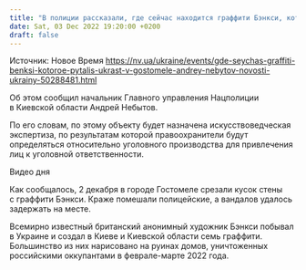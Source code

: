 ```yaml
---
title: "В полиции рассказали, где сейчас находится граффити Бэнкси, которое пытались украсть в Гостомеле"
date: Sat, 03 Dec 2022 19:20:00 +0200
draft: false
---
```

Источник: Новое Время https://nv.ua/ukraine/events/gde-seychas-graffiti-benksi-kotoroe-pytalis-ukrast-v-gostomele-andrey-nebytov-novosti-ukrainy-50288481.html


Об этом сообщил начальник Главного управления Нацполиции в Киевской области Андрей Небытов.

По его словам, по этому объекту будет назначена искусствоведческая экспертиза, по результатам которой правоохранители будут определяться относительно уголовного производства для привлечения лиц к уголовной ответственности.

 Видео дня   

Как сообщалось, 2 декабря в городе Гостомеле срезали кусок стены с граффити Бэнкси. Краже помешали полицейские, а вандалов удалось задержать на месте.

Всемирно известный британский анонимный художник Бэнкси побывал в Украине и создал в Киеве и Киевской области семь граффити. Большинство из них нарисовано на руинах домов, уничтоженных российскими оккупантами в феврале-марте 2022 года.
